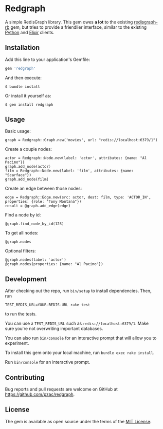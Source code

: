 # Redgraph

A simple RedisGraph library. This gem owes **a lot** to the existing [redisgraph-rb](https://github.com/RedisGraph/redisgraph-rb) gem, but tries to provide a friendlier interface, similar to the existing [Python](https://github.com/RedisGraph/redisgraph-py) and [Elixir](https://github.com/crflynn/redisgraph-ex) clients.

## Installation

Add this line to your application's Gemfile:

```ruby
gem 'redgraph'
```

And then execute:

    $ bundle install

Or install it yourself as:

    $ gem install redgraph

## Usage

Basic usage:

    graph = Redgraph::Graph.new('movies', url: "redis://localhost:6379/1")

Create a couple nodes:

    actor = Redgraph::Node.new(label: 'actor', attributes: {name: "Al Pacino"})
    graph.add_node(actor)
    film = Redgraph::Node.new(label: 'film', attributes: {name: "Scarface"})
    graph.add_node(film)

Create an edge between those nodes:

    edge = Redgraph::Edge.new(src: actor, dest: film, type: 'ACTOR_IN', properties: {role: "Tony Montana"})
    result = @graph.add_edge(edge)

Find a node by id:

    @graph.find_node_by_id(123)

To get all nodes:

    @graph.nodes

Optional filters:

    @graph.nodes(label: 'actor')
    @graph.nodes(properties: {name: "Al Pacino"})

## Development

After checking out the repo, run `bin/setup` to install dependencies. Then, run 

    TEST_REDIS_URL=YOUR-REDIS-URL rake test

to run the tests.

You can use a `TEST_REDIS_URL` such as `redis://localhost:6379/1`. Make sure you're not overwriting important databases.

You can also run `bin/console` for an interactive prompt that will allow you to experiment.

To install this gem onto your local machine, run `bundle exec rake install`.

Run `bin/console` for an interactive prompt.

## Contributing

Bug reports and pull requests are welcome on GitHub at https://github.com/pzac/redgraph.

## License

The gem is available as open source under the terms of the [MIT License](https://opensource.org/licenses/MIT).
